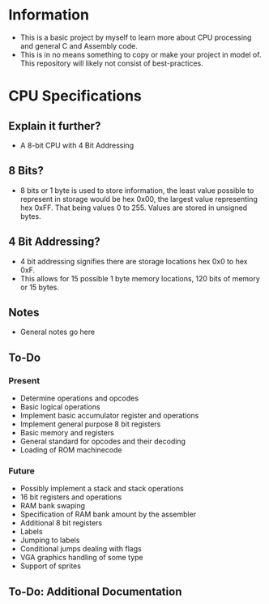 # Information

* This is a basic project by myself to learn more about CPU processing and general C and Assembly code.
* This is in no means something to copy or make your project in model of. This repository will likely not consist of best-practices.

# CPU Specifications

## Explain it further?

* A 8-bit CPU with 4 Bit Addressing

## 8 Bits?

* 8 bits or 1 byte is used to store information, the least value possible to represent in storage would be hex 0x00, the largest value representing hex 0xFF. That being values 0 to 255. Values are stored in unsigned bytes.

## 4 Bit Addressing?

* 4 bit addressing signifies there are storage locations hex 0x0 to hex 0xF.
* This allows for 15 possible 1 byte memory locations, 120 bits of memory or 15 bytes.

## Notes

* General notes go here

## To-Do

### Present

* Determine operations and opcodes
* Basic logical operations
* Implement basic accumulator register and operations
* Implement general purpose 8 bit registers
* Basic memory and registers
* General standard for opcodes and their decoding
* Loading of ROM machinecode

### Future

* Possibly implement a stack and stack operations
* 16 bit registers and operations
* RAM bank swaping
* Specification of RAM bank amount by the assembler
* Additional 8 bit registers
* Labels
* Jumping to labels
* Conditional jumps dealing with flags
* VGA graphics handling of some type
* Support of sprites

## To-Do: Additional Documentation
